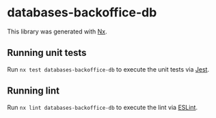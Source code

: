 # databases-backoffice-db

This library was generated with [Nx](https://nx.dev).

## Running unit tests

Run `nx test databases-backoffice-db` to execute the unit tests via [Jest](https://jestjs.io).

## Running lint

Run `nx lint databases-backoffice-db` to execute the lint via [ESLint](https://eslint.org/).
